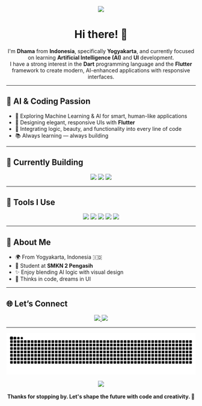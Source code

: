 <!-- 🤖 AI Coding Vibe Header -->
<p align="center">
  <img src="https://media2.giphy.com/media/v1.Y2lkPTc5MGI3NjExY2wzZ2h6aWwzbHl2d2ttZmNvN3pkaHAxZ2dxMDhxMW8wNHdpOGV5NCZlcD12MV9pbnRlcm5hbF9naWZfYnlfaWQmY3Q9Zw/AbYxDs20DECQw/giphy.gif" width="350" />
</p>

<h1 align="center">Hi there! 👋</h1>

<p align="center">
  I'm <strong>Dhama</strong> from <strong>Indonesia</strong>, specifically <strong>Yogyakarta</strong>, and currently focused on learning <strong>Artificial Intelligence (AI)</strong> and <strong>UI</strong> development.
  <br />
  I have a strong interest in the <strong>Dart</strong> programming language and the <strong>Flutter</strong> framework to create modern, AI-enhanced applications with responsive interfaces.
</p>

---

## 🧠 AI & Coding Passion

- 🤖 Exploring Machine Learning & AI for smart, human-like applications  
- 🎨 Designing elegant, responsive UIs with **Flutter**
- 🧩 Integrating logic, beauty, and functionality into every line of code
- 📚 Always learning — always building

---

## 🚧 Currently Building

<p align="center">
  <img src="https://img.shields.io/badge/Building-AI%20UI%20Prototypes-blueviolet?style=for-the-badge&logo=ai&logoColor=white"/>
  <img src="https://img.shields.io/badge/Learning-Computer%20Vision-yellow?style=for-the-badge"/>
  <img src="https://img.shields.io/badge/Experimenting-Flutter%20with%20AI-blue?style=for-the-badge&logo=flutter&logoColor=white"/>
</p>

---

## 🧰 Tools I Use

<p align="center">
  <img src="https://img.shields.io/badge/Dart-0175C2?style=for-the-badge&logo=dart&logoColor=white"/>
  <img src="https://img.shields.io/badge/Flutter-02569B?style=for-the-badge&logo=flutter&logoColor=white"/>
  <img src="https://img.shields.io/badge/Python-3776AB?style=for-the-badge&logo=python&logoColor=white"/>
  <img src="https://img.shields.io/badge/Figma-F24E1E?style=for-the-badge&logo=figma&logoColor=white"/>
  <img src="https://img.shields.io/badge/OpenCV-5C3EE8?style=for-the-badge&logo=opencv&logoColor=white"/>
</p>

---

## 📍 About Me

- 🌍 From Yogyakarta, Indonesia 🇮🇩  
- 🏫 Student at **SMKN 2 Pengasih**  
- ✨ Enjoy blending AI logic with visual design  
- 🧠 Thinks in code, dreams in UI  

---

## 🌐 Let’s Connect

<p align="center">
  <a href="https://www.linkedin.com/in/dhama-shidqi-putra-12897232a">
    <img src="https://img.shields.io/badge/LinkedIn-000?style=for-the-badge&logo=linkedin&logoColor=0A66C2" />
  </a>
  <a href="mailto:dhamzk026@gmail.com">
    <img src="https://img.shields.io/badge/Email-000?style=for-the-badge&logo=gmail&logoColor=EA4335" />
  </a>
</p>

---

<!-- 🐍 Snake Game Animation -->
<p align="center">
  <picture>
    <source media="(prefers-color-scheme: dark)" srcset="https://raw.githubusercontent.com/DHAMA29/DHAMA29/output/github-contribution-grid-snake-dark.svg" />
    <source media="(prefers-color-scheme: light)" srcset="https://raw.githubusercontent.com/DHAMA29/DHAMA29/output/github-contribution-grid-snake.svg" />
    <img alt="github-snake" src="https://raw.githubusercontent.com/DHAMA29/DHAMA29/output/github-contribution-grid-snake.svg" />
  </picture>
</p>


<!-- ⚡ Footer GIF -->
<p align="center">
  <img src="https://media3.giphy.com/media/v1.Y2lkPTc5MGI3NjExMjg0czMxN2dvMW40cDZ3ZzEzN3JreXhtMDljcXY1a3NteTNtbDQ2OCZlcD12MV9pbnRlcm5hbF9naWZfYnlfaWQmY3Q9Zw/SfZZnC4IQoR77rTzlD/giphy.gif" width="220" />
</p>

<p align="center"><strong>Thanks for stopping by. Let's shape the future with code and creativity. 🚀</strong></p>
